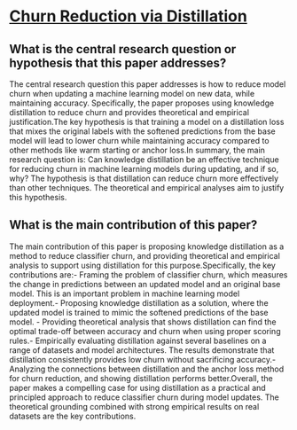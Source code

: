 # [Churn Reduction via Distillation](https://arxiv.org/abs/2106.02654v2)

## What is the central research question or hypothesis that this paper addresses?

The central research question this paper addresses is how to reduce model churn when updating a machine learning model on new data, while maintaining accuracy. Specifically, the paper proposes using knowledge distillation to reduce churn and provides theoretical and empirical justification.The key hypothesis is that training a model on a distillation loss that mixes the original labels with the softened predictions from the base model will lead to lower churn while maintaining accuracy compared to other methods like warm starting or anchor loss.In summary, the main research question is: Can knowledge distillation be an effective technique for reducing churn in machine learning models during updating, and if so, why? The hypothesis is that distillation can reduce churn more effectively than other techniques. The theoretical and empirical analyses aim to justify this hypothesis.


## What is the main contribution of this paper?

The main contribution of this paper is proposing knowledge distillation as a method to reduce classifier churn, and providing theoretical and empirical analysis to support using distillation for this purpose.Specifically, the key contributions are:- Framing the problem of classifier churn, which measures the change in predictions between an updated model and an original base model. This is an important problem in machine learning model deployment.- Proposing knowledge distillation as a solution, where the updated model is trained to mimic the softened predictions of the base model. - Providing theoretical analysis that shows distillation can find the optimal trade-off between accuracy and churn when using proper scoring rules.- Empirically evaluating distillation against several baselines on a range of datasets and model architectures. The results demonstrate that distillation consistently provides low churn without sacrificing accuracy.- Analyzing the connections between distillation and the anchor loss method for churn reduction, and showing distillation performs better.Overall, the paper makes a compelling case for using distillation as a practical and principled approach to reduce classifier churn during model updates. The theoretical grounding combined with strong empirical results on real datasets are the key contributions.
